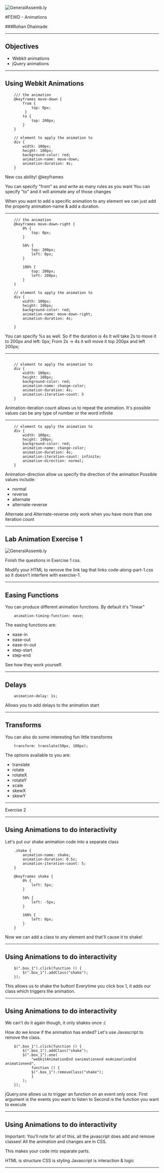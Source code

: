 ![GeneralAssemb.ly](../../img/icons/FEWD_Logo.png)

#FEWD - Animations

###Rohan Dhaimade

---


## Objectives

* Webkit animations
* jQuery animations

---

## Using Webkit Animations

```
	/// the animation
	@keyframes move-down {
	    from {
		    top: 0px;
		 }
	    to {
	    	top: 200px;
	    }
	}
	
	// element to apply the animation to
	div {
	    width: 100px;
	    height: 100px;
	    background-color: red;
	    animation-name: move-down;
	    animation-duration: 4s;
	}
```

New css ability! @keyframes

You can specify "from" as and write as many rules as you want
You can specify "to" and it will animate any of those changes

When you want to add a specific animation to any element we can just add the property animation-name & add a duration.


---

```
	/// the animation
	@keyframes move-down-right {
		0% { 
			top: 0px; 
		}

		50% { 
			top: 200px; 
			left: 0px;
		}

		100% {
			top: 200px;
			left: 200px;
		}
	}
	
	// element to apply the animation to
	div {
	    width: 100px;
	    height: 100px;
	    background-color: red;
	    animation-name: move-down-right;
	    animation-duration: 4s;

	}
```

You can specify %s as well. So if the duration is 4s
It will take 2s to move it to 200px and left: 0px;
From 2s -> 4s it will move it top 200px and left 200px;

---

```
	
	// element to apply the animation to
	div {
	    width: 100px;
	    height: 100px;
	    background-color: red;
	    animation-name: change-color;
	    animation-duration: 4s;
	    animation-iteration-count: 5
	}
```

Animation-iteration count allows us to repeat the animation.
It's possible values can be any type of number or the word infinite

---


```
	// element to apply the animation to
	div {
	    width: 100px;
	    height: 100px;
	    background-color: red;
	    animation-name: change-color;
	    animation-duration: 4s;
	    animation-iteration-count: infinite;
	    animation-direction: normal;
	}
```

Animation-direction allow us specify the direction of the animation
Possible values include:

* normal
* reverse
* alternate
* alternate-reverse

Alternate and Alternate-reverse only work when you have more than one iteration count

---


## Lab Animation Exercise 1

![GeneralAssemb.ly](../img/icons/exercise_icon_md.png)

Finish the questions in Exercise 1 css.

Modify your HTML to remove the link tag that links code-along-part-1.css so it doesn't interfere with exercise-1.

---


## Easing Functions

You can produce different animation functions. By default it's "linear"

```
	animation-timing-function: ease;
```

The easing functions are:

* ease-in
* ease-out
* ease-in-out
* step-start
* step-end

See how they work yourself.

---

## Delays

```
	animation-delay: 1s;
```

Allows you to add delays to the animation start

---

## Transforms

You can also do some interesting fun little transforms

```
	transform: translate(50px, 100px);
```

The options available to you are:

* translate
* rotate
* rotateX
* rotateY
* scale
* skewX
* skewY

---

Exercise 2


---


## Using Animations to do interactivity

Let's put our shake animation code into a separate class

```
	.shake {
		animation-name: shake;
		animation-duration: 0.5s;
		animation-iteration-count: 5;
	}

	@keyframes shake {
		0% {
			left: 5px;
		}

		50% {
			left: -5px;
		}

		100% {
			left: 0px;
		}
	}
```

Now we can add a class to any element and that'll cause it to shake!


---

## Using Animations to do interactivity

```
	$(".box_1").click(function () {
		$(".box_1").addClass("shake");
	});
```

This allows us to shake the button! Everytime you click box 1, it adds our class which triggers the animation.

--- 

## Using Animations to do interactivity

We can't do it again though, it only shakes once :(

How do we know if the animation has ended? Let's use Javascript to remove the class.

```
	$(".box_1").click(function () {
		$(".box_1").addClass("shake");
		$(".box_1").one(
			"webkitAnimationEnd oanimationend msAnimationEnd animationend", 
			function () {
			$(".box_1").removeClass("shake");
			}
		);
	});
```

jQuery.one allows us to trigger an function on an event only once.
First argument is the events you want to listen to
Second is the function you want to execute

---

## Using Animations to do interactivity

Important: You'll note for all of this, all the javascript does add and remove classes! All the animation and changes are in CSS.

This makes your code into separate parts.

HTML is structure
CSS is styling 
Javascript is interaction & logic

---